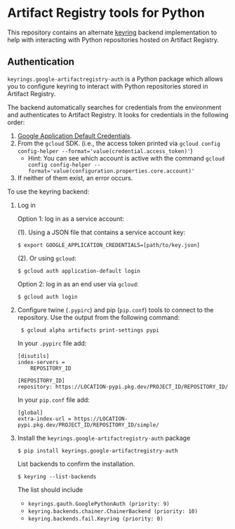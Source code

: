 # Artifact Registry tools for Python
This repository contains an alternate [keyring](https://pypi.python.org/pypi/keyring) backend implementation to help with interacting with Python repositories hosted on Artifact Registry.

## Authentication
`keyrings.google-artifactregistry-auth` is a Python package which allows you to configure keyring to interact with Python repositories stored in Artifact Registry.

The backend automatically searches for credentials from the environment and authenticates to Artifact Registry. It looks for credentials in the following order:

1. [Google Application Default Credentials](https://developers.google.com/accounts/docs/application-default-credentials).
2. From the `gcloud` SDK. (i.e., the access token printed via `gcloud config config-helper --format='value(credential.access_token)'`)
    * Hint: You can see which account is active with the command `gcloud config config-helper --format='value(configuration.properties.core.account)'`
3. If neither of them exist, an error occurs.

To use the keyring backend:

1. Log in

	Option 1: log in as a service account:

	(1). Using a JSON file that contains a service account key:

	```
    $ export GOOGLE_APPLICATION_CREDENTIALS=[path/to/key.json]
    ```

	(2). Or using `gcloud`:

	```
    $ gcloud auth application-default login
    ```

	Option 2: log in as an end user via `gcloud`:

    ```
	$ gcloud auth login
    ```

2. Configure twine (`.pypirc`) and pip (`pip.conf`) tools to connect to the repository. Use the output from the following command:

	    $ gcloud alpha artifacts print-settings pypi

	In your `.pypirc` file add:

	```
	[disutils]
	index-servers =
		REPOSITORY_ID

	[REPOSITORY_ID]
	repository: https://LOCATION-pypi.pkg.dev/PROJECT_ID/REPOSITORY_ID/
	```

	In your `pip.conf` file add:

	```
	[global]
	extra-index-url = https://LOCATION-pypi.pkg.dev/PROJECT_ID/REPOSITORY_ID/simple/
	```
3. Install the `keyrings.google-artifactregistry-auth` package

    ```
    $ pip install keyrings.google-artifactregistry-auth
    ```

   List backends to confirm the installation.

   ```
   $ keyring --list-backends
   ```

   The list should include

   * `keyrings.gauth.GooglePythonAuth (priority: 9)`
   * `keyring.backends.chainer.ChainerBackend (priority: 10)`
   * `keyring.backends.fail.Keyring (priority: 0)`
